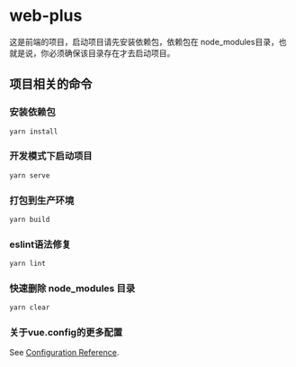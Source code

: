 # web-plus
这是前端的项目，启动项目请先安装依赖包，依赖包在
node_modules目录，也就是说，你必须确保该目录存在才去启动项目。
## 项目相关的命令
### 安装依赖包
```bash
yarn install
```

### 开发模式下启动项目
```bash
yarn serve
```

### 打包到生产环境
``` bash
yarn build
```

### eslint语法修复
```bash
yarn lint
```

### 快速删除 node_modules 目录
```bash
yarn clear
```
### 关于vue.config的更多配置
See [Configuration Reference](https://cli.vuejs.org/config/).
